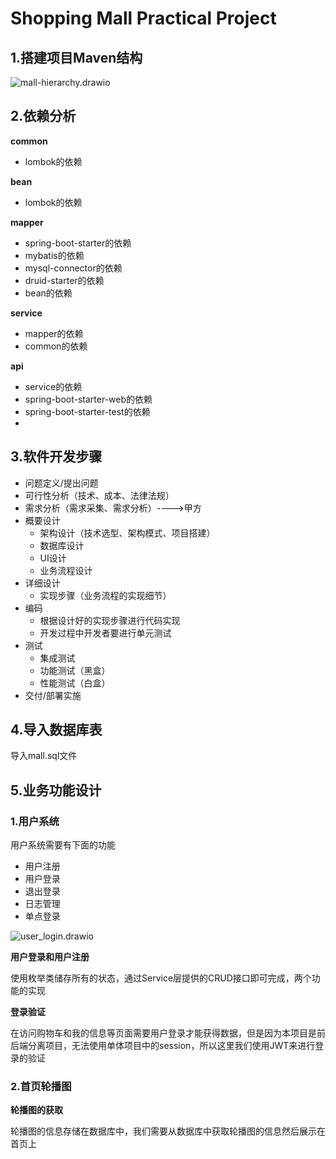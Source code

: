 # Shopping Mall Practical Project

## 1.搭建项目Maven结构

![mall-hierarchy.drawio](https://cdn.jsdelivr.net/gh/Aurora0201/ImageStore@main/img/upgit_20230321_1679374260.png)

## 2.依赖分析

**common**

+ lombok的依赖

**bean**

+ lombok的依赖

**mapper**

+ spring-boot-starter的依赖
+ mybatis的依赖
+ mysql-connector的依赖
+ druid-starter的依赖
+ bean的依赖

**service**

+ mapper的依赖
+ common的依赖

**api**

+ service的依赖
+ spring-boot-starter-web的依赖
+ spring-boot-starter-test的依赖
+ 

## 3.软件开发步骤

+ 问题定义/提出问题
+ 可⾏性分析（技术、成本、法律法规）
+ 需求分析（需求采集、需求分析）---->甲⽅
+ 概要设计
    + 架构设计（技术选型、架构模式、项⽬搭建）
    + 数据库设计
    + UI设计
    + 业务流程设计
+ 详细设计
    + 实现步骤（业务流程的实现细节）
+ 编码
    + 根据设计好的实现步骤进⾏代码实现
    + 开发过程中开发者要进⾏单元测试
+ 测试
    + 集成测试
    + 功能测试（⿊盒）
    + 性能测试（⽩盒）
+ 交付/部署实施



## 4.导入数据库表

导入mall.sql文件



## 5.业务功能设计

### 1.用户系统

用户系统需要有下面的功能

+ 用户注册
+ 用户登录
+ 退出登录
+ 日志管理
+ 单点登录

![user_login.drawio](https://cdn.jsdelivr.net/gh/Aurora0201/ImageStore@main/img/upgit_20230321_1679400038.png)

**用户登录和用户注册**

使用枚举类储存所有的状态，通过Service层提供的CRUD接口即可完成，两个功能的实现



**登录验证**

在访问购物车和我的信息等页面需要用户登录才能获得数据，但是因为本项目是前后端分离项目，无法使用单体项目中的session，所以这里我们使用JWT来进行登录的验证



### 2.首页轮播图

**轮播图的获取**

轮播图的信息存储在数据库中，我们需要从数据库中获取轮播图的信息然后展示在首页上

